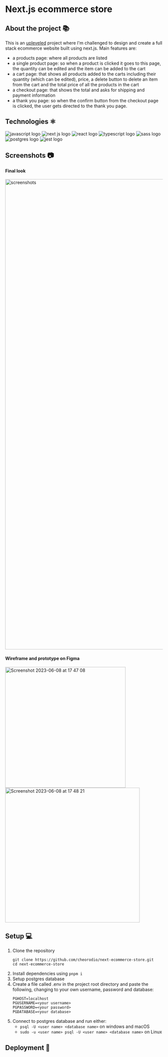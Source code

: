 # Next.js ecommerce store

## About the project 📚

This is an [upleveled](https://github.com/upleveled) project where I'm challenged to design and create a full stack ecommerce website built using next.js. Main features are:

- a products page: where all products are listed
- a single product page: so when a product is clicked it goes to this page, the quantity can be edited and the item can be added to the cart
- a cart page: that shows all products added to the carts including their quantity (which can be edited), price, a delete button to delete an item from the cart and the total price of all the products in the cart
- a checkout page: that shows the total and asks for shipping and payment information
- a thank you page: so when the confirm button from the checkout page is clicked, the user gets directed to the thank you page.

## Technologies ⚛️

<img src="https://img.shields.io/badge/JavaScript-323330?style=for-the-badge&logo=javascript&logoColor=F7DF1E" alt="javascript logo"/> <img src="https://img.shields.io/badge/Next-black?style=for-the-badge&logo=next.js&logoColor=white" alt="next js logo"/> <img src="https://img.shields.io/badge/react-%2320232a.svg?style=for-the-badge&logo=react&logoColor=%2361DAFB" alt="react logo"/> <img src="https://img.shields.io/badge/typescript-%23007ACC.svg?style=for-the-badge&logo=typescript&logoColor=white" alt="typescript logo"/> <img src="https://img.shields.io/badge/SASS-hotpink.svg?style=for-the-badge&logo=SASS&logoColor=white" alt="sass logo"/> <img src="https://img.shields.io/badge/postgres-%23316192.svg?style=for-the-badge&logo=postgresql&logoColor=white" alt="postgres logo"/> <img src="https://img.shields.io/badge/-jest-%23C21325?style=for-the-badge&logo=jest&logoColor=white" alt="jest logo"/>

## Screenshots 📷

#### Final look

<img width="1500" src="https://github.com/cheorodio/next-ecommerce-store/assets/121162907/795e28db-5002-4636-98ee-10350a381cf6" alt="screenshots" />

#### Wireframe and prototype on Figma

<img width="385" alt="Screenshot 2023-06-08 at 17 47 08" src="https://github.com/cheorodio/next-ecommerce-store/assets/121162907/3b9e0cb1-38cd-4450-80d9-668217422f90"> <img width="430" alt="Screenshot 2023-06-08 at 17 48 21" src="https://github.com/cheorodio/next-ecommerce-store/assets/121162907/37287e82-c6dd-4b38-8781-fd57b9c7731b">

## Setup 💻

1. Clone the repository
   ```
   git clone https://github.com/cheorodio/next-ecommerce-store.git
   cd next-ecommerce-store
   ```
2. Install dependencies using `pnpm i`
3. Setup postgres database
4. Create a file called .env in the project root directory and paste the following, changing to your own username, password and database:
   ```
   PGHOST=localhost
   PGUSERNAME=<your username>
   PGPASSWORD=<your password>
   PGDATABASE=<your database>
   ```
5. Connect to postgres database and run either:
   - `psql -U <user name> <database name>` on windows and macOS
   - `sudo -u <user name> psql -U <user name> <database name>` on Linux

## Deployment 🚀
